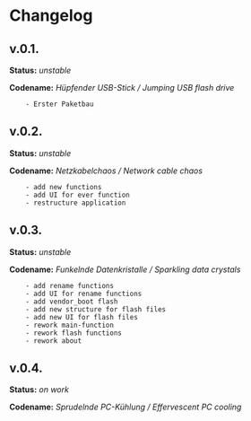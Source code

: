 # Changelog
## v.0.1.
**Status:** *unstable*

**Codename:** *Hüpfender USB-Stick / Jumping USB flash drive* 
```
	- Erster Paketbau
```

## v.0.2. 
**Status:** *unstable*

**Codename:** *Netzkabelchaos / Network cable chaos*
```
	- add new functions
	- add UI for ever function
	- restructure application
```


## v.0.3.
**Status:** *unstable*

**Codename:** *Funkelnde Datenkristalle / Sparkling data crystals*

```
	- add rename functions
	- add UI for rename functions
	- add vendor_boot flash
	- add new structure for flash files
	- add new UI for flash files
	- rework main-function
	- rework flash functions
	- rework about 
```

##  v.0.4.
**Status:** *on work*

**Codename:** *Sprudelnde PC-Kühlung / Effervescent PC cooling*

```
	
```